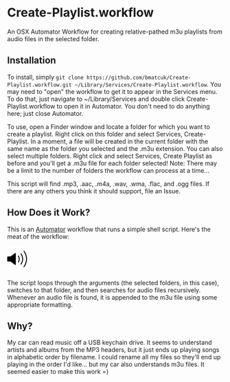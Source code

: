 Create-Playlist.workflow
========================

An OSX Automator Workflow for creating relative-pathed m3u playlists from audio files in the selected folder.

Installation
------------

To install, simply `git clone https://github.com/bmatcuk/Create-Playlist.workflow.git ~/Library/Services/Create-Playlist.workflow`.
You may need to "open" the workflow to get it to appear in the Services menu.
To do that, just navigate to ~/Library/Services and double click Create-Playlist.workflow to open it in Automator.
You don't need to do anything here; just close Automator.

To use, open a Finder window and locate a folder for which you want to create a playlist.
Right click on this folder and select Services, Create-Playlist.
In a moment, a file will be created in the current folder with the same name as the folder you selected and the .m3u extension.
You can also select multiple folders.
Right click and select Services, Create Playlist as before and you'll get a .m3u file for each folder selected!
Note: There may be a limit to the number of folders the workflow can process at a time...

This script will find .mp3, .aac, .m4a, .wav, .wma, .flac, and .ogg files.
If there are any others you think it should support, file an Issue.

How Does it Work?
-----------------

This is an [Automator](http://macosxautomation.com/automator/) workflow that runs a simple shell script.
Here's the meat of the workflow:

[![Create Playlist Shell Script](https://raw.githubusercontent.com/bmatcuk/Create-Playlist.workflow/master/Contents/QuickLook/Thumbnail.png)](https://raw.githubusercontent.com/bmatcuk/Create-Playlist.workflow/master/Contents/QuickLook/Thumbnail.png)

The script loops through the arguments (the selected folders, in this case), switches to that folder, and then searches for audio files recursively.
Whenever an audio file is found, it is appended to the m3u file using some appropriate formatting.

Why?
----

My car can read music off a USB keychain drive.
It seems to understand artists and albums from the MP3 headers, but it just ends up playing songs in alphabetic order by filename.
I could rename all my files so they'll end up playing in the order I'd like... but my car also understands m3u files.
It seemed easier to make this work =)
